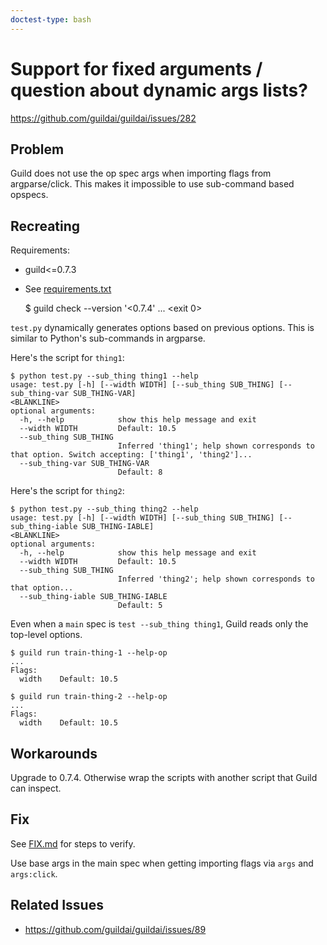 ```yaml
---
doctest-type: bash
---
```


# Support for fixed arguments / question about dynamic args lists?

https://github.com/guildai/guildai/issues/282

## Problem

Guild does not use the op spec args when importing flags from
argparse/click. This makes it impossible to use sub-command based
opspecs.

## Recreating

Requirements:

- guild<=0.7.3
- See [requirements.txt](requirements.txt)

    $ guild check --version '<0.7.4'
    ...
    <exit 0>

`test.py` dynamically generates options based on previous
options. This is similar to Python's sub-commands in argparse.

Here's the script for `thing1`:

    $ python test.py --sub_thing thing1 --help
    usage: test.py [-h] [--width WIDTH] [--sub_thing SUB_THING] [--sub_thing-var SUB_THING-VAR]
    <BLANKLINE>
    optional arguments:
      -h, --help            show this help message and exit
      --width WIDTH         Default: 10.5
      --sub_thing SUB_THING
                            Inferred 'thing1'; help shown corresponds to that option. Switch accepting: ['thing1', 'thing2']...
      --sub_thing-var SUB_THING-VAR
                            Default: 8

Here's the script for `thing2`:

    $ python test.py --sub_thing thing2 --help
    usage: test.py [-h] [--width WIDTH] [--sub_thing SUB_THING] [--sub_thing-iable SUB_THING-IABLE]
    <BLANKLINE>
    optional arguments:
      -h, --help            show this help message and exit
      --width WIDTH         Default: 10.5
      --sub_thing SUB_THING
                            Inferred 'thing2'; help shown corresponds to that option...
      --sub_thing-iable SUB_THING-IABLE
                            Default: 5

Even when a `main` spec is `test --sub_thing thing1`, Guild reads only
the top-level options.

    $ guild run train-thing-1 --help-op
    ...
    Flags:
      width    Default: 10.5

    $ guild run train-thing-2 --help-op
    ...
    Flags:
      width    Default: 10.5

## Workarounds

Upgrade to 0.7.4. Otherwise wrap the scripts with another script that
Guild can inspect.

## Fix

See [FIX.md](FIX.md) for steps to verify.

Use base args in the main spec when getting importing flags via `args`
and `args:click`.

## Related Issues

- https://github.com/guildai/guildai/issues/89

